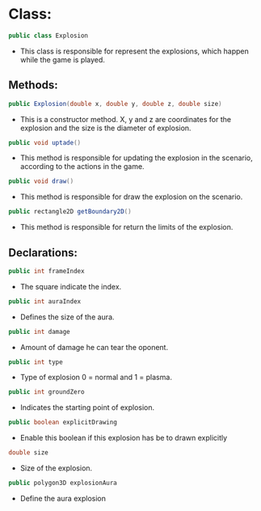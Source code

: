 # Class:

```java
public class Explosion
```

* This class is responsible for represent the explosions, which happen while the game is played.

## Methods:

```java
public Explosion(double x, double y, double z, double size)
```

* This is a constructor method. X, y and z are coordinates for the explosion and the size is the diameter of explosion.

```java
public void uptade()
```

* This method is responsible for updating the explosion in the scenario, according to the actions in the game.

```java
public void draw()
```

* This method is responsible for draw the explosion on the scenario.

```java
public rectangle2D getBoundary2D()
```

* This method is responsible for return the limits of the explosion.

## Declarations:

```java
public int frameIndex
```
* The square indicate the index.

```java
public int auraIndex
```
* Defines the size of the aura.

```java
public int damage
```
* Amount of damage he can tear the oponent.

```java
public int type
```
* Type of explosion 0 = normal and 1 = plasma.

```java
public int groundZero
```
* Indicates the starting point of explosion.

```java
public boolean explicitDrawing
```
* Enable this boolean if this explosion has be to drawn explicitly

```java
double size
```
* Size of the explosion.

```java
public polygon3D explosionAura
```
* Define the aura explosion
